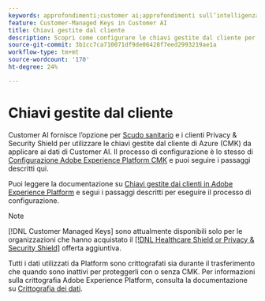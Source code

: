 ```yaml
---
keywords: approfondimenti;customer ai;approfondimenti sull’intelligenza dei clienti;servizio query AAI;query sull’intelligenza dei clienti;punteggi dell’intelligenza dei clienti; chiavi gestite dal cliente in CAI
feature: Customer-Managed Keys in Customer AI
title: Chiavi gestite dal cliente
description: Scopri come configurare le chiavi gestite dal cliente per Customer AI.
source-git-commit: 3b1cc7ca710071df9de06428f7eed2993219ae1a
workflow-type: tm+mt
source-wordcount: '170'
ht-degree: 24%

---
```


# Chiavi gestite dal cliente

Customer AI fornisce l’opzione per [Scudo sanitario](https://www.adobe.com/trust/compliance/hipaa-ready.html) e i clienti Privacy &amp; Security Shield per utilizzare le chiavi gestite dal cliente di Azure (CMK) da applicare ai dati di Customer AI. Il processo di configurazione è lo stesso di [Configurazione Adobe Experience Platform CMK](../../../landing/governance-privacy-security/customer-managed-keys.md) e puoi seguire i passaggi descritti qui.

Puoi leggere la documentazione su [Chiavi gestite dai clienti in Adobe Experience Platform](../../../landing/governance-privacy-security/encryption.md) e segui i passaggi descritti per eseguire il processo di configurazione.

>[!NOTE]
>
>[!DNL Customer Managed Keys] sono attualmente disponibili solo per le organizzazioni che hanno acquistato il [[!DNL Healthcare Shield or Privacy & Security Shield]](https://experienceleague.adobe.com/docs/blueprints-learn/architecture/vertical-blueprints/healthcare-vertical.html%3Flang%3Den) offerta aggiuntiva.

Tutti i dati utilizzati da Platform sono crittografati sia durante il trasferimento che quando sono inattivi per proteggerli con o senza CMK. Per informazioni sulla crittografia Adobe Experience Platform, consulta la documentazione su [Crittografia dei dati](../../../landing/governance-privacy-security/encryption.md).